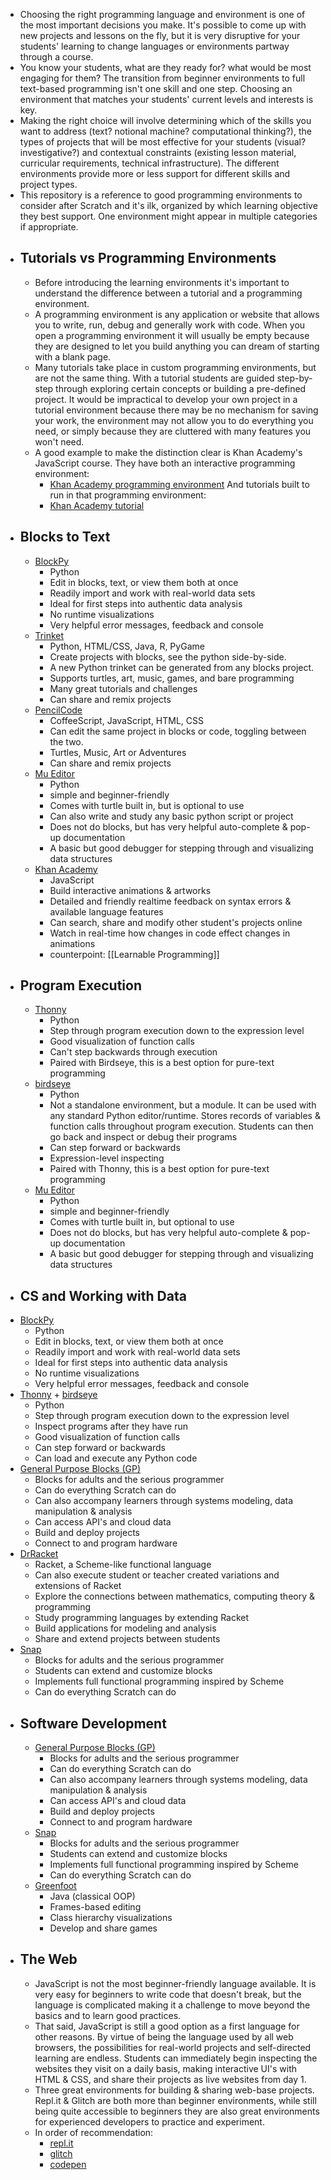 - Choosing the right programming language and environment is one of the most important decisions you make. It's possible to come up with new projects and lessons on the fly, but it is very disruptive for your students' learning to change languages or environments partway through a course.
- You know your students, what are they ready for? what would be most engaging for them? The transition from beginner environments to full text-based programming isn't one skill and one step. Choosing an environment that matches your students' current levels and interests is key.
- Making the right choice will involve determining which of the skills you want to address (text? notional machine? computational thinking?), the types of projects that will be most effective for your students (visual? investigative?) and contextual constraints (existing lesson material, curricular requirements, technical infrastructure). The different environments provide more or less support for different skills and project types.
- This repository is a reference to good programming environments to consider after Scratch and it's ilk, organized by which learning objective they best support.  One environment might appear in multiple categories if appropriate.
- ## Tutorials vs Programming Environments
	- Before introducing the learning environments it's important to understand the difference between a tutorial and a programming environment.
	- A programming environment is any application or website that allows you to write, run, debug and generally work with code.  When you open a programming environment it will usually be empty because they are designed to let you build anything you can dream of starting with a blank page.
	- Many tutorials take place in custom programming environments, but are not the same thing.  With a tutorial students are guided step-by-step through exploring certain concepts or building a pre-defined project.  It would be impractical to develop your own project in a tutorial environment because there may be no mechanism for saving your work, the environment may not allow you to do everything you need, or simply because they are cluttered with many features you won't need.
	- A good example to make the distinction clear is Khan Academy's JavaScript course.  They have both an interactive programming environment:
		- [Khan Academy programming environment](https://www.khanacademy.org/computer-programming/new/pjs)
		  And tutorials built to run in that programming environment:
		- [Khan Academy tutorial](https://www.khanacademy.org/computing/computer-programming/programming/drawing-basics/pt/making-drawings-with-code)
- ##  Blocks to Text
	- [BlockPy](https://think.cs.vt.edu/blockpy/blockpy/load?mode=instructor)
		- Python
		- Edit in blocks, text, or view them both at once
		- Readily import and work with real-world data sets
		- Ideal for first steps into authentic data analysis
		- No runtime visualizations
		- Very helpful error messages, feedback and console
	- [Trinket](https://trinket.io)
		- Python, HTML/CSS, Java, R, PyGame
		- Create projects with blocks, see the python side-by-side.
		- A new Python trinket can be generated from any blocks project.
		- Supports turtles, art, music, games, and bare programming
		- Many great tutorials and challenges
		- Can share and remix projects
	- [PencilCode](https://pencilcode.net/edit/first)
		- CoffeeScript, JavaScript, HTML, CSS
		- Can edit the same project in blocks or code, toggling between the two.
		- Turtles, Music, Art or Adventures
		- Can share and remix projects
	- [Mu Editor](https://codewith.mu)
		- Python
		- simple and beginner-friendly
		- Comes with turtle built in, but is optional to use
		- Can also write and study any basic python script or project
		- Does not do blocks, but has very helpful auto-complete & pop-up documentation
		- A basic but good debugger for stepping through and visualizing data structures
	- [Khan Academy](https://www.khanacademy.org/computer-programming/new/pjs)
		- JavaScript
		- Build interactive animations & artworks
		- Detailed and friendly realtime feedback on syntax errors & available language features
		- Can search, share and modify other student's projects online
		- Watch in real-time how changes in code effect changes in animations
		- counterpoint: [[Learnable Programming]]
- ## Program Execution
	- [Thonny](https://thonny.org/)
		- Python
		- Step through program execution down to the expression level
		- Good visualization of function calls
		- Can't step backwards through execution
		- Paired with Birdseye, this is a best option for pure-text programming
	- [birdseye](https://birdseye.readthedocs.io/)
		- Python
		- Not a standalone environment, but a module. It can be used with any standard Python editor/runtime. Stores records of variables & function calls throughout program execution. Students can then go back and inspect or debug their programs
		- Can step forward or backwards
		- Expression-level inspecting
		- Paired with Thonny, this is a best option for pure-text programming
	- [Mu Editor](https://codewith.mu/)
		- Python
		- simple and beginner-friendly
		- Comes with turtle built in, but optional to use
		- Does not do blocks, but has very helpful auto-complete & pop-up documentation
		- A basic but good debugger for stepping through and visualizing data structures
- ## CS and Working with Data
- [BlockPy](https://think.cs.vt.edu/blockpy/blockpy/load?mode=instructor)
	- Python
	- Edit in blocks, text, or view them both at once
	- Readily import and work with real-world data sets
	- Ideal for first steps into authentic data analysis
	- No runtime visualizations
	- Very helpful error messages, feedback and console
- [Thonny](https://thonny.org) + [birdseye](https://birdseye.readthedocs.io)
	- Python
	- Step through program execution down to the expression level
	- Inspect programs after they have run
	- Good visualization of function calls
	- Can step forward or backwards
	- Can load and execute any Python code
- [General Purpose Blocks (GP)](http://gpblocks.org)
	- Blocks for adults and the serious programmer
	- Can do everything Scratch can do
	- Can also accompany learners through systems modeling, data manipulation & analysis
	- Can access API's and cloud data
	- Build and deploy projects
	- Connect to and program hardware
- [DrRacket](https://racket-lang.org)
	- Racket, a Scheme-like functional language
	- Can also execute student or teacher created variations and extensions of Racket
	- Explore the connections between mathematics, computing theory & programming
	- Study programming languages by extending Racket
	- Build applications for modeling and analysis
	- Share and extend projects between students
- [Snap](https://snap.berkeley.edu/snapsource/dev/snap.html)
	- Blocks for adults and the serious programmer
	- Students can extend and customize blocks
	- Implements full functional programming inspired by Scheme
	- Can do everything Scratch can do
- ## Software Development
	- [General Purpose Blocks (GP)](http://gpblocks.org)
		- Blocks for adults and the serious programmer
		- Can do everything Scratch can do
		- Can also accompany learners through systems modeling, data manipulation & analysis
		- Can access API's and cloud data
		- Build and deploy projects
		- Connect to and program hardware
	- [Snap](https://snap.berkeley.edu/snapsource/dev/snap.html)
		- Blocks for adults and the serious programmer
		- Students can extend and customize blocks
		- Implements full functional programming inspired by Scheme
		- Can do everything Scratch can do
	- [Greenfoot](https://www.greenfoot.org/overview)
		- Java (classical OOP)
		- Frames-based editing
		- Class hierarchy visualizations
		- Develop and share games
- ## The Web
	- JavaScript is not the most beginner-friendly language available.  It is very easy for beginners to write code that doesn't break, but the language is complicated making it a challenge to move beyond the basics and to learn good practices.
	- That said, JavaScript is still a good option as a first language for other reasons. By virtue of being the language used by all web browsers, the possibilities for real-world projects and self-directed learning are endless.  Students can immediately begin inspecting the websites they visit on a daily basis, making interactive UI's with HTML & CSS, and share their projects as live websites from day 1.
	- Three great environments for building & sharing web-base projects.  Repl.it & Glitch are both more than beginner environments, while still being quite accessible to beginners they are also great environments for experienced developers to practice and experiment.
	- In order of recommendation:
		- [repl.it](https://repl.it/repls)
		- [glitch](https://glitch.com)
		- [codepen](https://codepen.io)